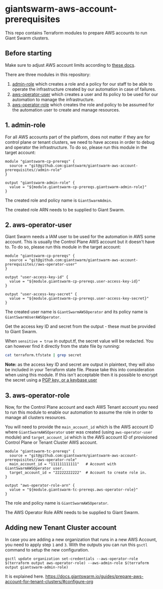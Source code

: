 # giantswarm-aws-account-prerequisites

This repo contains Terraform modules to prepare AWS accounts to run Giant Swarm
clusters.

## Before starting

Make sure to adjust AWS account limits according to [these
docs](https://docs.giantswarm.io/guides/prepare-aws-account-for-tenant-clusters/#limits).

There are three modules in this repository:

1. [admin-role](./admin-role) which creates a role and a policy for our
   staff to be able to operate the infrastructure created by our automation in
   case of failures.
2. [aws-operator-user](./aws-operator-user) which creates a user and its policy
   to be used for our automation to manage the infrastructure.
3. [aws-operator-role](./aws-operator-role) which creates
   the role and policy to be assumed for the automation user to create and manage
   resources.

## 1. admin-role

For all AWS accounts part of the platform, does not matter if they are for
control plane or tenant clusters, we need to have access in order to debug and
operator the infrastructure. To do so, please run this module in the target
account:

```hcl
module "giantswarm-cp-prereqs" {
  source = "git@github.com:giantswarm/giantswarm-aws-account-prerequisites//admin-role"
}

output "giantswarm-admin-role" {
  value = "${module.giantswarm-cp-prereqs.giantswarm-admin-role}"
}
```

The created role and policy name is `GiantSwarmAdmin`.

The created role ARN needs to be supplied to Giant Swarm.

## 2. aws-operator-user

Giant Swarm needs a IAM user to be used for the automation in AWS some account.
This is usually the Control Plane AWS account but it doesn't have to. To do so,
please run this module in the target account:

```hcl
module "giantswarm-cp-prereqs" {
  source = "git@github.com:giantswarm/giantswarm-aws-account-prerequisites//aws-operator-user"
}

output "user-access-key-id" {
  value = "${module.giantswarm-cp-prereqs.user-access-key-id}"
}

output "user-access-key-secret" {
  value = "${module.giantswarm-cp-prereqs.user-access-key-secret}"
}
```

The created user name is `GiantSwarmAWSOperator` and its policy name is
`GiantSwarmUserAWSOperator`.

Get the access key ID and secret from the output - these must be provided to Giant Swarm.

When `sensitive = true` in output.tf, the secret value will be redacted. You can however 
find it directly from the state file by running:

```bash
cat terraform.tfstate | grep secret
```

**Note:** as the access key ID and secret are output in plaintext, they will
also be included in your Terraform state file. Please take this into
consideration when using this module. If this isn't acceptable then it is
possible to encrypt the secret using a [PGP key, or a keybase
user](https://www.terraform.io/docs/providers/aws/r/iam_access_key.html#pgp_key)

## 3. aws-operator-role

Now, for the Control Plane account and each AWS Tenant account you need to run
this module to enable our automation to assume the role in order to manage all
clusters resources.

You will need to provide the `main_account_id` which is the AWS account ID where
`GiantSwarmAWSOperator` user was created (using `aws-operator-user` module) and
`target_account_id` which is the AWS account ID of provisioned Control Plane or
Tenant Cluster AWS account.

```hcl
module "giantswarm-tc-prereqs" {
  source = "git@github.com:giantswarm/giantswarm-aws-account-prerequisites//aws-operator-role"
  main_account_id = "111111111111"   # Account with GiantSwarmAWSOperator user.
  target_account_id = "22222222222"  # Account to create role in.
}

output "aws-operator-role-arn" {
  value = "${module.giantswarm-tc-prereqs.aws-operator-role}"
}
```

The role and policy name is `GiantSwarmAWSOperator`.

The AWS Operator Role ARN needs to be supplied to Giant Swarm.

## Adding new Tenant Cluster account

In case you are adding a new organization that runs in a new AWS Account, you
need to apply step `1` and `3`. With the outputs you can run this `gsctl`
command to setup the new configuration.

`gsctl update organization set-credentials --aws-operator-role $(terraform output aws-operator-role) --aws-admin-role $(terraform output giantswarm-admin-role)`

It is explained here.
https://docs.giantswarm.io/guides/prepare-aws-account-for-tenant-clusters/#configure-org
